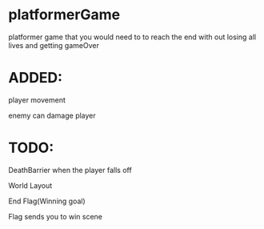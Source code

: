 # platformerGame
platformer game that you would need to to reach the end with out losing all lives and getting gameOver

# ADDED:
 player movement

 enemy can damage player
 
# TODO:
 DeathBarrier when the player falls off
 
 World Layout
 
 End Flag(Winning goal)
 
 Flag sends you to win scene
